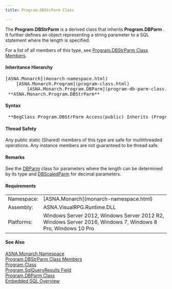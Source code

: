 ```yaml
---
title: Program.DBStrParm Class

---
```


The **Program.DBStrParm** is a derived class that inherits **Program.DBParm** . It further defines an object representing a string parameter to a SQL statement where the length is specified.

For a list of all members of this type, see [ Program.DBStrParm Class Members](program-db-str-parm-class-members.html).

#### Inheritance Hierarchy
<pre>[ASNA.Monarch](monarch-namespace.html)       
    [ASNA.Monarch.Program](program-class.html)
        [ASNA.Monarch.Program.DBParm](program-db-parm-class.html)
 **ASNA.Monarch.Program.DBStrParm**  </pre>

#### Syntax
<pre class="syntax"> **BegClass Program.DBStrParm Access(public) Inherits (Program.DBParm)**       </pre>

#### Thread Safety
Any public static (Shared) members of this type are safe for multithreaded operations. Any instance members are not guaranteed to be thread safe.

#### Remarks
See the [ DBParm](program-db-parm-class.html) class for parameters where the length can be determined by its type and [ DBScaledParm](program-db-scaled-parm-class.html) for decimal parameters.
<!-- start -->

#### Requirements
<table class="dttable" cellspacing="0" cellpadding="4" width="60%">
           <colgroup>
            <col width="15%" style="font-weight:bold" />
            <col width="85%" />
          </colgroup>
          <tr>
            <td>Namespace:</td>
            <td>[ASNA.Monarch](monarch-namespace.html)</td>
          </tr>
          <tr>
            <td>Assembly:</td>
            <td>ASNA.VisualRPG.Runtime.DLL</td>
          </tr>
         <tr>
            <td>Platforms:</td>
            <td> Windows Server 2012, Windows Server 2012 R2, Windows Server 2016, Windows 7, Windows 8 Pro, Windows 10 Pro</td>
         </tr>
</table>

<!-- end -->      

#### See Also
[ASNA.Monarch Namespace](monarch-namespace.html) <br /> [ Program.DBStrParm Class Members](program-db-str-parm-class-members.html) <br /> [Program Class](program-class.html) <br /> [ Program.SqlQueryResults Field](program-class-sql-query-results-field.html) <br /> [ Program.DBParm Class](program-db-parm-class.html) <br /> [ Embedded SQL Overview](amfconSQLStatementExamples.html) 
